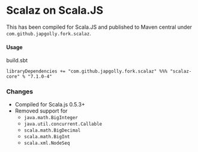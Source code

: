# Scalaz on Scala.JS

This has been compiled for Scala.JS and published to Maven central under `com.github.japgolly.fork.scalaz`.

#### Usage

build.sbt
```
libraryDependencies += "com.github.japgolly.fork.scalaz" %%% "scalaz-core" % "7.1.0-4"
```

### Changes

* Compiled for Scala.js 0.5.3+
* Removed support for
  * `java.math.BigInteger`
  * `java.util.concurrent.Callable`
  * `scala.math.BigDecimal`
  * `scala.math.BigInt`
  * `scala.xml.NodeSeq`
